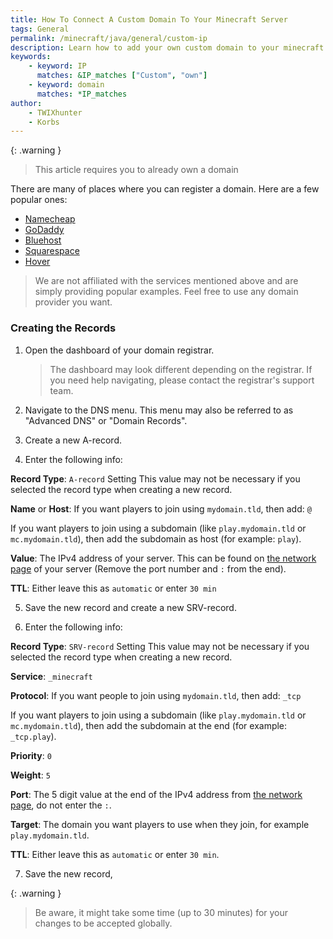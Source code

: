 ```yaml
---
title: How To Connect A Custom Domain To Your Minecraft Server
tags: General
permalink: /minecraft/java/general/custom-ip
description: Learn how to add your own custom domain to your minecraft server.
keywords:
    - keyword: IP
      matches: &IP_matches ["Custom", "own"]
    - keyword: domain
      matches: *IP_matches
author:
    - TWIXhunter
    - Korbs
---
```


{: .warning }
> This article requires you to already own a domain

There are many of places where you can register a domain. Here are a few popular ones:

- [Namecheap](https://namecheap.com/)
- [GoDaddy](https://godaddy.com)
- [Bluehost](https://bluehost.com/domains)
- [Squarespace](https://domains.squarespace.com/)
- [Hover](https://www.hover.com/)

> We are not affiliated with the services mentioned above and are simply providing popular examples. Feel free to use any domain provider you want.

### Creating the Records

1. Open the dashboard of your domain registrar.

    > The dashboard may look different depending on the registrar. If you need help navigating, please contact the registrar's support team.

2. Navigate to the DNS menu. This menu may also be referred to as "Advanced DNS" or "Domain Records".

3. Create a new A-record.

4. Enter the following info:

**Record Type**:
`A-record`
Setting This value may not be necessary if you selected the record type when creating a new record.

**Name** or **Host**:
If you want players to join using `mydomain.tld`, then add: `@`

If you want players to join using a subdomain (like `play.mydomain.tld` or `mc.mydomain.tld`), then add the subdomain as host (for example: `play`).

**Value**:
The IPv4 address of your server. This can be found on [the network page](https://client.falixnodes.net/server/network) of your server (Remove the port number and `:` from the end).

**TTL**:
Either leave this as `automatic` or enter `30 min`

5. Save the new record and create a new SRV-record.

6. Enter the following info:

**Record Type**:
`SRV-record`
Setting This value may not be necessary if you selected the record type when creating a new record.

**Service**: 
`_minecraft`

**Protocol**:
If you want people to join using `mydomain.tld`, then add: `_tcp`

If you want players to join using a subdomain (like `play.mydomain.tld` or `mc.mydomain.tld`), then add the subdomain at the end (for example: `_tcp.play`).

**Priority**:
`0`

**Weight**:
`5`

**Port**:
The 5 digit value at the end of the IPv4 address from [the network page](https://client.falixnodes.net/server/network), do not enter the `:`.

**Target**:
The domain you want players to use when they join, for example `play.mydomain.tld`.

**TTL**:
Either leave this as `automatic` or enter `30 min`.

7. Save the new record, 

  {: .warning }
  > Be aware, it might take some time (up to 30 minutes) for your changes to be accepted globally.